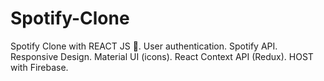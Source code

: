 # Spotify-Clone
Spotify Clone with REACT JS 🚀.
User authentication.
Spotify API.
Responsive Design.
Material UI (icons).
React Context API (Redux).
HOST with Firebase.
